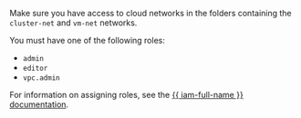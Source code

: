 Make sure you have access to cloud networks in the folders containing the `cluster-net` and `vm-net` networks.

You must have one of the following roles:

* `admin`
* `editor`
* `vpc.admin`

For information on assigning roles, see the [{{ iam-full-name }} documentation](../../../../iam/operations/roles/grant.md).

